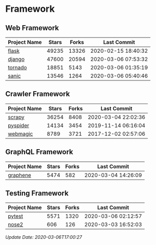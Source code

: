 # Framework

## Web Framework

| Project Name | Stars | Forks | Last Commit |
| ------------ | ----- | ----- | ----------- |
| [flask](https://github.com/pallets/flask) | 49235 | 13326 | 2020-02-15 18:40:32 |
| [django](https://github.com/django/django) | 47600 | 20594 | 2020-03-06 07:53:32 |
| [tornado](https://github.com/tornadoweb/tornado) | 18851 | 5143 | 2020-03-06 01:35:19 |
| [sanic](https://github.com/huge-success/sanic) | 13546 | 1264 | 2020-03-06 05:40:46 |

## Crawler Framework

| Project Name | Stars | Forks | Last Commit |
| ------------ | ----- | ----- | ----------- |
| [scrapy](https://github.com/scrapy/scrapy) | 36254 | 8408 | 2020-03-04 22:02:36 |
| [pyspider](https://github.com/binux/pyspider) | 14134 | 3454 | 2019-11-14 06:16:04 |
| [webmagic](https://github.com/code4craft/webmagic) | 8789 | 3721 | 2017-12-02 02:57:06 |

## GraphQL Framework

| Project Name | Stars | Forks | Last Commit |
| ------------ | ----- | ----- | ----------- |
| [graphene](https://github.com/graphql-python/graphene) | 5474 | 582 | 2020-03-04 14:26:09 |

## Testing Framework

| Project Name | Stars | Forks | Last Commit |
| ------------ | ----- | ----- | ----------- |
| [pytest](https://github.com/pytest-dev/pytest) | 5571 | 1320 | 2020-03-06 02:12:57 |
| [nose2](https://github.com/nose-devs/nose2) | 606 | 126 | 2020-03-03 16:52:03 |

*Update Date: 2020-03-06T17:00:27*